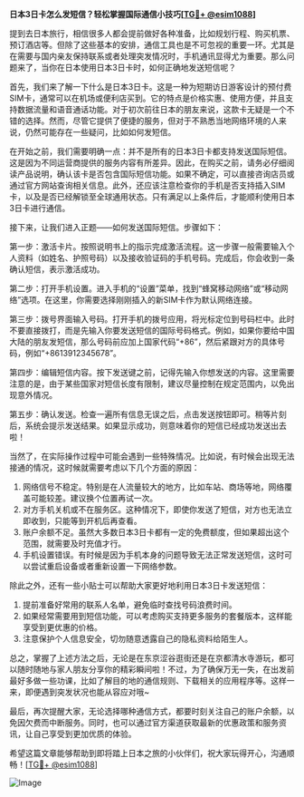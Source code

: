 **日本3日卡怎么发短信？轻松掌握国际通信小技巧[[TG💪+ @esim1088](https://t.me/s/esim1088)]**

提到去日本旅行，相信很多人都会提前做好各种准备，比如规划行程、购买机票、预订酒店等。但除了这些基本的安排，通信工具也是不可忽视的重要一环。尤其是在需要与国内亲友保持联系或者处理突发情况时，手机通讯显得尤为重要。那么问题来了，当你在日本使用日本3日卡时，如何正确地发送短信呢？

首先，我们来了解一下什么是日本3日卡。这是一种为短期访日游客设计的预付费SIM卡，通常可以在机场或便利店买到。它的特点是价格实惠、使用方便，并且支持数据流量和语音通话功能。对于初次前往日本的朋友来说，这款卡无疑是一个不错的选择。然而，尽管它提供了便捷的服务，但对于不熟悉当地网络环境的人来说，仍然可能存在一些疑问，比如如何发短信。

在开始之前，我们需要明确一点：并不是所有的日本3日卡都支持发送国际短信。这是因为不同运营商提供的服务内容有所差异。因此，在购买之前，请务必仔细阅读产品说明，确认该卡是否包含国际短信功能。如果不确定，可以直接咨询店员或通过官方网站查询相关信息。此外，还应该注意检查你的手机是否支持插入SIM卡，以及是否已经解锁至全球通用状态。只有满足以上条件后，才能顺利使用日本3日卡进行通信。

接下来，让我们进入正题——如何发送国际短信。步骤如下：

第一步：激活卡片。按照说明书上的指示完成激活流程。这一步骤一般需要输入个人资料（如姓名、护照号码）以及接收验证码的手机号码。完成后，你会收到一条确认短信，表示激活成功。

第二步：打开手机设置。进入手机的“设置”菜单，找到“蜂窝移动网络”或“移动网络”选项。在这里，你需要选择刚刚插入的新SIM卡作为默认网络连接。

第三步：拨号界面输入号码。打开手机的拨号应用，将光标定位到号码栏中。此时不要直接拨打，而是先输入你要发送短信的国际号码格式。例如，如果你要给中国大陆的朋友发短信，那么号码前应加上国家代码“+86”，然后紧跟对方的具体号码，例如“+8613912345678”。

第四步：编辑短信内容。按下发送键之前，记得先输入你想发送的内容。这里需要注意的是，由于某些国家对短信长度有限制，建议尽量控制在规定范围内，以免出现意外情况。

第五步：确认发送。检查一遍所有信息无误之后，点击发送按钮即可。稍等片刻后，系统会提示发送结果。如果显示成功，则意味着你的短信已经成功发送出去啦！

当然了，在实际操作过程中可能会遇到一些特殊情况。比如说，有时候会出现无法接通的情况，这时候就需要考虑以下几个方面的原因：

1. 网络信号不稳定。特别是在人流量较大的地方，比如车站、商场等地，网络覆盖可能较差。建议换个位置再试一次。
2. 对方手机关机或不在服务区。这种情况下，即使你发送了短信，对方也无法立即收到，只能等到开机后再查看。
3. 账户余额不足。虽然大多数日本3日卡都有一定的免费额度，但如果超出这个范围，就需要及时充值才行。
4. 手机设置错误。有时候是因为手机本身的问题导致无法正常发送短信，这时可以尝试重启设备或者重新设置一下网络参数。

除此之外，还有一些小贴士可以帮助大家更好地利用日本3日卡发送短信：

1. 提前准备好常用的联系人名单，避免临时查找号码浪费时间。
2. 如果经常需要用到短信功能，可以考虑购买支持更多服务的套餐版本，这样能享受到更优惠的价格。
3. 注意保护个人信息安全，切勿随意透露自己的隐私资料给陌生人。

总之，掌握了上述方法之后，无论是在东京涩谷逛街还是在京都清水寺游玩，都可以随时随地与家人朋友分享你的精彩瞬间啦！不过，为了确保万无一失，在出发前最好多做一些功课，比如了解目的地的通信规则、下载相关的应用程序等。这样一来，即便遇到突发状况也能从容应对哦~

最后，再次提醒大家，无论选择哪种通信方式，都要时刻关注自己的账户余额，以免因欠费而中断服务。同时，也可以通过官方渠道获取最新的优惠政策和服务资讯，让自己享受到更加优质的体验。

希望这篇文章能够帮助到即将踏上日本之旅的小伙伴们，祝大家玩得开心，沟通顺畅！[[TG💪+ @esim1088](https://t.me/s/esim1088)] 

![Image](https://i.postimg.cc/4NQfJmqS/Snipaste-2025-05-13-00-14-12.png)